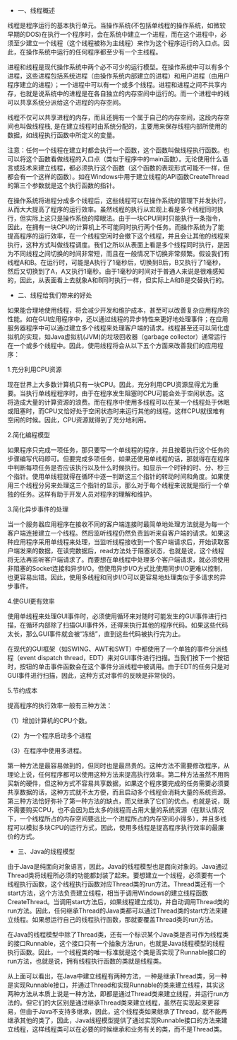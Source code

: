 * 一、线程概述
线程是程序运行的基本执行单元。当操作系统(不包括单线程的操作系统，如微软早期的DOS)在执行一个程序时，会在系统中建立一个进程，而在这个进程中，必须至少建立一个线程（这个线程被称为主线程）来作为这个程序运行的入口点。因此，在操作系统中运行的任何程序都至少有一个主线程。
进程和线程是现代操作系统中两个必不可少的运行模型。在操作系统中可以有多个进程，这些进程包括系统进程（由操作系统内部建立的进程）和用户进程（由用户程序建立的进程）；一个进程中可以有一个或多个线程。进程和进程之间不共享内存，也就是说系统中的进程是在各自独立的内存空间中运行的。而一个进程中的线可以共享系统分派给这个进程的内存空间。
线程不仅可以共享进程的内存，而且还拥有一个属于自己的内存空间，这段内存空间也叫做线程栈, 是在建立线程时由系统分配的，主要用来保存线程内部所使用的数据，如线程执行函数中所定义的变量。
注意：任何一个线程在建立时都会执行一个函数，这个函数叫做线程执行函数。也可以将这个函数看做线程的入口点（类似于程序中的main函数）。无论使用什么语言或技术来建立线程，都必须执行这个函数（这个函数的表现形式可能不一样，但都会有一个这样的函数）。如在Windows中用于建立线程的API函数CreateThread的第三个参数就是这个执行函数的指针。
在操作系统将进程分成多个线程后，这些线程可以在操作系统的管理下并发执行，从而大大提高了程序的运行效率。虽然线程的执行从宏观上看是多个线程同时执行，但实际上这只是操作系统的障眼法。由于一块CPU同时只能执行一条指令，因此，在拥有一块CPU的计算机上不可能同时执行两个任务。而操作系统为了能提高程序的运行效率，在一个线程空闲时会撤下这个线程，并且会让其他的线程来执行，这种方式叫做线程调度。我们之所以从表面上看是多个线程同时执行，是因为不同线程之间切换的时间非常短，而且在一般情况下切换非常频繁。假设我们有线程A和B。在运行时，可能是A执行了1毫秒后，切换到B后，B又执行了1毫秒，然后又切换到了A，A又执行1毫秒。由于1毫秒的时间对于普通人来说是很难感知的，因此，从表面看上去就象A和B同时执行一样，但实际上A和B是交替执行的。
* 二、线程给我们带来的好处
如果能合理地使用线程，将会减少开发和维护成本，甚至可以改善复杂应用程序的性能。如在GUI应用程序中，还以通过线程的异步特性来更好地处理事件；在应用服务器程序中可以通过建立多个线程来处理客户端的请求。线程甚至还可以简化虚拟机的实现，如Java虚拟机(JVM)的垃圾回收器（garbage collector）通常运行在一个或多个线程中。因此，使用线程将会从以下五个方面来改善我们的应用程序：
1.充分利用CPU资源
现在世界上大多数计算机只有一块CPU。因此，充分利用CPU资源显得尤为重要。当执行单线程程序时，由于在程序发生阻塞时CPU可能会处于空闲状态。这将造成大量的计算资源的浪费。而在程序中使用多线程可以在某一个线程处于休眠或阻塞时，而CPU又恰好处于空闲状态时来运行其他的线程。这样CPU就很难有空闲的时候。因此，CPU资源就得到了充分地利用。
2.简化编程模型
如果程序只完成一项任务，那只要写一个单线程的程序，并且按着执行这个任务的步骤编写代码即可。但要完成多项任务，如果还使用单线程的话，那就得在在程序中判断每项任务是否应该执行以及什么时候执行。如显示一个时钟的时、分、秒三个指针。使用单线程就得在循环中逐一判断这三个指针的转动时间和角度。如果使用三个线程分另来处理这三个指针的显示，那么对于每个线程来说就是指行一个单独的任务。这样有助于开发人员对程序的理解和维护。
3.简化异步事件的处理
当一个服务器应用程序在接收不同的客户端连接时最简单地处理方法就是为每一个客户端连接建立一个线程。然后监听线程仍然负责监听来自客户端的请求。如果这种应用程序采用单线程来处理，当监听线程接收到一个客户端请求后，开始读取客户端发来的数据，在读完数据后，read方法处于阻塞状态，也就是说，这个线程将无法再监听客户端请求了。而要想在单线程中处理多个客户端请求，就必须使用非阻塞的Socket连接和异步I/O。但使用异步I/O方式比使用同步I/O更难以控制，也更容易出错。因此，使用多线程和同步I/O可以更容易地处理类似于多请求的异步事件。
4.使GUI更有效率
使用单线程来处理GUI事件时，必须使用循环来对随时可能发生的GUI事件进行扫描，在循环内部除了扫描GUI事件外，还得来执行其他的程序代码。如果这些代码太长，那么GUI事件就会被“冻结”，直到这些代码被执行完为止。
在现代的GUI框架（如SWING、AWT和SWT）中都使用了一个单独的事件分派线程（event dispatch thread，EDT）来对GUI事件进行扫描。当我们按下一个按钮时，按钮的单击事件函数会在这个事件分派线程中被调用。由于EDT的任务只是对GUI事件进行扫描，因此，这种方式对事件的反映是非常快的。
5.节约成本
提高程序的执行效率一般有三种方法：
（1）增加计算机的CPU个数。
（2）为一个程序启动多个进程
（3）在程序中使用多进程。
第一种方法是最容易做到的，但同时也是最昂贵的。这种方法不需要修改程序，从理论上说，任何程序都可以使用这种方法来提高执行效率。第二种方法虽然不用购买新的硬件，但这种方式不容易共享数据，如果这个程序要完成的任务需要必须要共享数据的话，这种方式就不太方便，而且启动多个线程会消耗大量的系统资源。第三种方法恰好弥补了第一种方法的缺点，而又继承了它们的优点。也就是说，既不需要购买CPU，也不会因为启太多的线程而占用大量的系统资源（在默认情况下，一个线程所占的内存空间要远比一个进程所占的内存空间小得多），并且多线程可以模拟多块CPU的运行方式，因此，使用多线程是提高程序执行效率的最廉价的方式。
* 三、Java的线程模型
由于Java是纯面向对象语言，因此，Java的线程模型也是面向对象的。Java通过Thread类将线程所必须的功能都封装了起来。要想建立一个线程，必须要有一个线程执行函数，这个线程执行函数对应Thread类的run方法。Thread类还有一个start方法，这个方法负责建立线程，相当于调用Windows的建立线程函数CreateThread。当调用start方法后，如果线程建立成功，并自动调用Thread类的run方法。因此，任何继承Thread的Java类都可以通过Thread类的start方法来建立线程。如果想运行自己的线程执行函数，那就要覆盖Thread类的run方法。
在Java的线程模型中除了Thread类，还有一个标识某个Java类是否可作为线程类的接口Runnable，这个接口只有一个抽象方法run，也就是Java线程模型的线程执行函数。因此，一个线程类的唯一标准就是这个类是否实现了Runnable接口的run方法，也就是说，拥有线程执行函数的类就是线程类。
从上面可以看出，在Java中建立线程有两种方法，一种是继承Thread类，另一种是实现Runnable接口，并通过Thread和实现Runnable的类来建立线程，其实这两种方法从本质上说是一种方法，即都是通过Thread类来建立线程，并运行run方法的。但它们的大区别是通过继承Thread类来建立线程，虽然在实现起来更容易，但由于Java不支持多继承，因此，这个线程类如果继承了Thread，就不能再继承其他的类了，因此，Java线程模型提供了通过实现Runnable接口的方法来建立线程，这样线程类可以在必要的时候继承和业务有关的类，而不是Thread类。